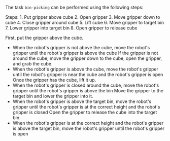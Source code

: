 The task `bin-picking` can be performed using the following steps:

Steps: 1. Put gripper above cube  2. Open gripper  3. Move gripper down to cube  4. Close gripper around cube  5. Lift cube  6. Move gripper to target bin  7. Lower gripper into target bin  8. Open gripper to release cube

First, put the gripper above the cube.
- When the robot's gripper is not above the cube, move the robot's gripper until the robot's gripper is above the cube
If the gripper is not around the cube, move the gripper down to the cube, open the gripper, and grab the cube.
- When the robot's gripper is above the cube, move the robot's gripper until the robot's gripper is near the cube and the robot's gripper is open
Once the gripper has the cube, lift it up.
- When the robot's gripper is closed around the cube, move the robot's gripper until the robot's gripper is above the bin
Move the gripper to the target bin and lower the gripper into it.
- When the robot's gripper is above the target bin, move the robot's gripper until the robot's gripper is at the correct height and the robot's gripper is closed
Open the gripper to release the cube into the target bin.
- When the robot's gripper is at the correct height and the robot's gripper is above the target bin, move the robot's gripper until the robot's gripper is open